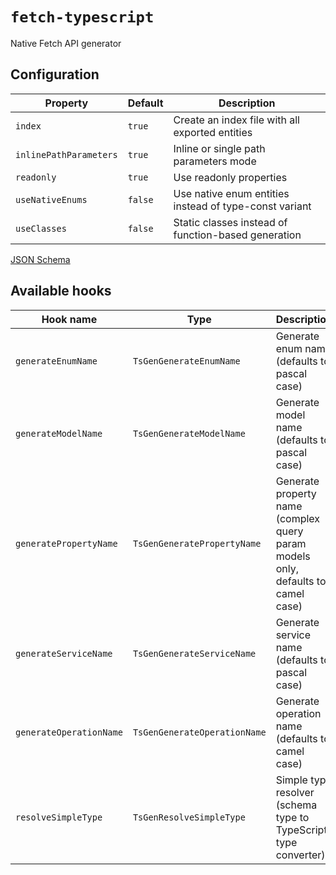 # `fetch-typescript`

Native Fetch API generator

## Configuration

| Property                | Default | Description                                                 |
|-------------------------|---------|-------------------------------------------------------------|
| `index`                 | `true`  | Create an index file with all exported entities             |
| `inlinePathParameters`  | `true`  | Inline or single path parameters mode                       |
| `readonly`              | `true`  | Use readonly properties                                     |
| `useNativeEnums`        | `false` | Use native enum entities instead of type-const variant      |
| `useClasses`            | `false` | Static classes instead of function-based generation         |

[JSON Schema](assets/fetch-typescript-config-schema.json)

## Available hooks

| Hook name               | Type                         | Description                                                                      |
|-------------------------|------------------------------|----------------------------------------------------------------------------------|
| `generateEnumName`      | `TsGenGenerateEnumName`      | Generate enum name (defaults to pascal case)                                     |
| `generateModelName`     | `TsGenGenerateModelName`     | Generate model name (defaults to pascal case)                                    |
| `generatePropertyName`  | `TsGenGeneratePropertyName`  | Generate property name (complex query param models only, defaults to camel case) |
| `generateServiceName`   | `TsGenGenerateServiceName`   | Generate service name (defaults to pascal case)                                  |
| `generateOperationName` | `TsGenGenerateOperationName` | Generate operation name (defaults to camel case)                                 |
| `resolveSimpleType`     | `TsGenResolveSimpleType`     | Simple type resolver (schema type to TypeScript type converter)                  |
